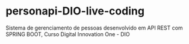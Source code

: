 # personapi-DIO-live-coding
Sistema de gerenciamento de pessoas desenvolvido em API REST com SPRING BOOT, Curso Digital Innovation One - DIO
